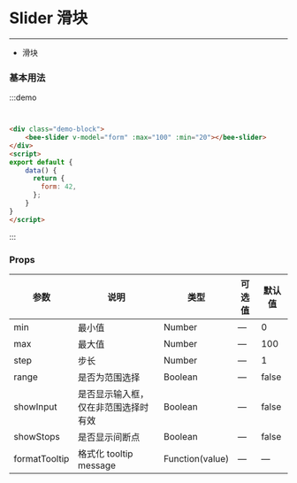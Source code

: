 # Slider 滑块 
----
- 滑块

### 基本用法

<div class="demo-block">
    <bee-slider v-model="form" :max="100" :min="20"></bee-slider>
</div>
<script>
export default {
    data() {
      return {
        form: 42,
      };
    }
}
</script>

:::demo
```html


<div class="demo-block">
    <bee-slider v-model="form" :max="100" :min="20"></bee-slider>
</div>
<script>
export default {
    data() {
      return {
        form: 42,
      };
    }
}
</script>
```
:::


### Props
| 参数            | 说明                  | 类型              | 可选值 | 默认值   |
|---------------|---------------------|-----------------|-----|-------|
| min           | 最小值                 | Number          | —   | 0     |
| max           | 最大值                 | Number          | —   | 100   |
| step          | 步长                  | Number          | —   | 1     |
| range         | 是否为范围选择             | Boolean         | —   | false |
| showInput     | 是否显示输入框，仅在非范围选择时有效  | Boolean         | —   | false |
| showStops     | 是否显示间断点             | Boolean         | —   | false |
| formatTooltip | 格式化 tooltip message | Function(value) | —   | —     |

